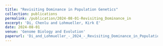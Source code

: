 ```yaml
---
title: "Revisiting Dominance in Population Genetics"
collection: publications
permalink: /publication/2024-08-01-Revisiting_Dominance_in
excerpt: 'Di, Chenlu and Lohmueller, Kirk E'
date: 2024-08-01
venue: 'Genome Biology and Evolution'
paperurl: 'Di_and_Lohmueller_-_2024_-_Revisiting_Dominance_in_Population_Genetics.pdf'
---
```


